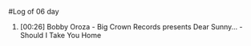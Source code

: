 #Log of 06 day

1. [00:26] Bobby Oroza - Big Crown Records presents Dear Sunny… - Should I Take You Home

